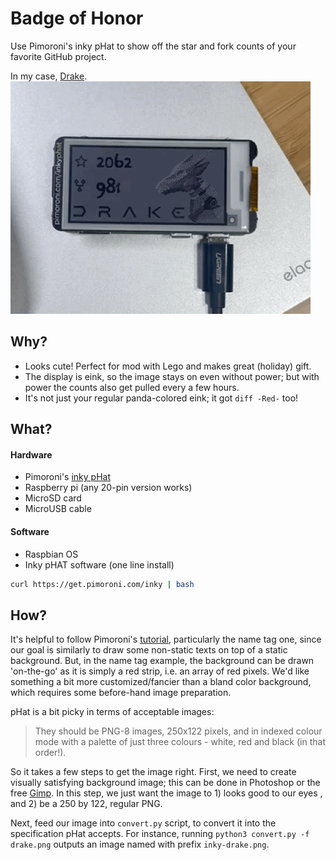 # Badge of Honor
Use Pimoroni's inky pHat to show off the star and fork counts of your favorite GitHub project. 

In my case, [Drake](https://drake.mit.edu/).
![Screenshot](DrakeBadgeHonor.GIF)
## Why? 
- Looks cute! Perfect for mod with Lego and makes great (holiday) gift.
- The display is eink, so the image stays on even without power; but with power the counts also get pulled every a few hours.
- It's not just your regular panda-colored eink; it got ```diff -Red-``` too!
<!-- - Get youngsters into tinckering...  -->

## What?
#### Hardware
- Pimoroni's [inky pHat](https://www.adafruit.com/product/3743)
- Raspberry pi (any 20-pin version works)
- MicroSD card
- MicroUSB cable
#### Software
- Raspbian OS
- Inky pHAT software (one line install) 
```bash
curl https://get.pimoroni.com/inky | bash
```

## How?
It's helpful to follow Pimoroni's [tutorial](https://learn.pimoroni.com/article/getting-started-with-inky-phat), particularly the name tag one, since our goal is similarly to draw some non-static texts on top of a static background. But, in the name tag example, the background can be drawn 'on-the-go' as it is simply a red strip, i.e. an array of red pixels. We'd like something a bit more customized/fancier than a bland color background, which requires some before-hand image preparation.

pHat is a bit picky in terms of acceptable images:
>They should be PNG-8 images, 250x122 pixels, and in indexed colour mode with a palette of just three colours - white, red and black (in that order!).

So it takes a few steps to get the image right. First, we need to create visually satisfying background image; this can be done in Photoshop or the free [Gimp](https://www.gimp.org/). In this step, we just want the image  to 1) looks good to our eyes , and 2) be a 250 by 122, regular PNG.

Next, feed our image into `convert.py` script, to convert it into the specification pHat accepts.  For instance, running  `python3 convert.py -f drake.png` outputs an image named with prefix `inky-drake.png`. 



